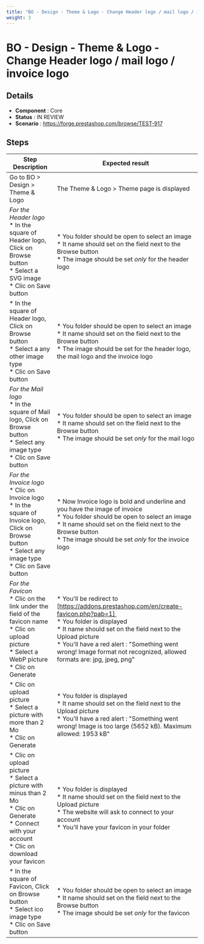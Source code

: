 ```yaml
---
title: "BO - Design - Theme & Logo - Change Header logo / mail logo / invoice logo"
weight: 3
---
```


# BO - Design - Theme & Logo - Change Header logo / mail logo / invoice logo
## Details
* **Component** : Core
* **Status** : IN REVIEW
* **Scenario** : https://forge.prestashop.com/browse/TEST-917

## Steps
| Step Description | Expected result |
| ----- | ----- |
| Go to BO > Design > Theme & Logo | The Theme & Logo > Theme page is displayed |
| *For the Header logo* <br> * In the square of Header logo, Click on Browse button<br> * Select a SVG image <br> * Clic on Save button | * You folder should be open to select an image<br> * It name should set on the field next to the Browse button<br> * The image should be set *only* for the header logo |
| * In the square of Header logo, Click on Browse button<br> * Select a any other image type<br> * Clic on Save button | * You folder should be open to select an image<br> * It name should set on the field next to the Browse button<br> * The image should be set for the header logo, the mail logo and the invoice logo |
| *For the Mail logo* <br> * In the square of Mail logo, Click on Browse button<br> * Select any image type<br> * Clic on Save button | * You folder should be open to select an image<br> * It name should set on the field next to the Browse button<br> * The image should be set *only* for the mail logo |
| *For the Invoice logo* <br> * Clic on Invoice logo <br> * In the square of Invoice logo, Click on Browse button<br> * Select any image type<br> * Clic on Save button | * Now Invoice logo is bold and underline and you have the image of invoice <br> * You folder should be open to select an image<br> * It name should set on the field next to the Browse button<br> * The image should be set *only* for the invoice logo |
| *For the Favicon* <br> * Clic on the link under the field of the favicon name <br> * Clic on upload picture <br> * Select a WebP picture<br> * Clic on Generate | * You'll be redirect to [https://addons.prestashop.com/en/create-favicon.php?pab=1] <br> * You folder is displayed <br> * It name should set on the field next to the Upload picture<br> * You'll have a red alert : "Something went wrong! Image format not recognized, allowed formats are: jpg, jpeg, png" |
| * Clic on upload picture <br> * Select a picture with more than 2 Mo<br> * Clic on Generate | * You folder is displayed <br> * It name should set on the field next to the Upload picture<br> * You'll have a red alert : "Something went wrong! Image is too large (5652 kB). Maximum allowed: 1953 kB" |
| * Clic on upload picture <br> * Select a picture with minus than 2 Mo<br> * Clic on Generate<br> * Connect with your account <br> * Clic on download your favicon | * You folder is displayed <br> * It name should set on the field next to the Upload picture<br> * The website will ask to connect to your account <br> * You'll have your favicon in your folder |
| * In the square of Favicon, Click on Browse button<br> * Select ico image type<br> * Clic on Save button | * You folder should be open to select an image<br> * It name should set on the field next to the Browse button<br> * The image should be set *only* for the favicon |
